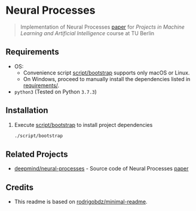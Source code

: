 # Neural Processes

> Implementation of Neural Processes [paper](https://arxiv.org/pdf/1807.01622.pdf) for _Projects in Machine Learning and Artificial Intelligence_ course at TU Berlin

## Requirements

- OS:
  - Convenience script [script/bootstrap](./script/bootstrap) supports only macOS or Linux.
  - On Windows, proceed to manually install the dependencies listed in [requirements/](./requirements/).
- `python3` (Tested on Python `3.7.3`)

## Installation

1. Execute [script/bootstrap](./script/bootstrap) to install project dependencies

   ```sh
   ./script/bootstrap
   ```

## Related Projects

- [deepmind/neural-processes](https://github.com/deepmind/neural-processes) - Source code of Neural Processes [paper](https://arxiv.org/pdf/1807.01622.pdf)

## Credits

- This readme is based on [rodrigobdz/minimal-readme](https://github.com/rodrigobdz/minimal-readme).
